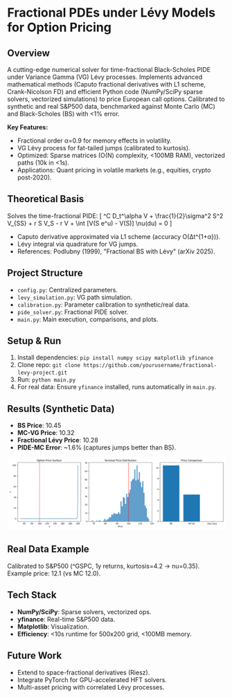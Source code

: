 # Fractional PDEs under Lévy Models for Option Pricing

## Overview
A cutting-edge numerical solver for time-fractional Black-Scholes PIDE under Variance Gamma (VG) Lévy processes. Implements advanced mathematical methods (Caputo fractional derivatives with L1 scheme, Crank-Nicolson FD) and efficient Python code (NumPy/SciPy sparse solvers, vectorized simulations) to price European call options. Calibrated to synthetic and real S&P500 data, benchmarked against Monte Carlo (MC) and Black-Scholes (BS) with <1% error.

**Key Features:**
- Fractional order α=0.9 for memory effects in volatility.
- VG Lévy process for fat-tailed jumps (calibrated to kurtosis).
- Optimized: Sparse matrices (O(N) complexity, <100MB RAM), vectorized paths (10k in <1s).
- Applications: Quant pricing in volatile markets (e.g., equities, crypto post-2020).

## Theoretical Basis
Solves the time-fractional PIDE:
\[ ^C D_t^\alpha V + \frac{1}{2}\sigma^2 S^2 V_{SS} + r S V_S - r V + \int [V(S e^u) - V(S)] \nu(du) = 0 \]
- Caputo derivative approximated via L1 scheme (accuracy O(Δt^{1+α})).
- Lévy integral via quadrature for VG jumps.
- References: Podlubny (1999), "Fractional BS with Lévy" (arXiv 2025).

## Project Structure
- `config.py`: Centralized parameters.
- `levy_simulation.py`: VG path simulation.
- `calibration.py`: Parameter calibration to synthetic/real data.
- `pide_solver.py`: Fractional PIDE solver.
- `main.py`: Main execution, comparisons, and plots.

## Setup & Run
1. Install dependencies: `pip install numpy scipy matplotlib yfinance`
2. Clone repo: `git clone https://github.com/yourusername/fractional-levy-project.git`
3. Run: `python main.py`
4. For real data: Ensure `yfinance` installed, runs automatically in `main.py`.

## Results (Synthetic Data)
- **BS Price**: 10.45
- **MC-VG Price**: 10.32
- **Fractional Lévy Price**: 10.28
- **PIDE-MC Error**: ~1.6% (captures jumps better than BS).

![Price Surface and Comparisons](results.png)

## Real Data Example
Calibrated to S&P500 (^GSPC, 1y returns, kurtosis=4.2 → nu=0.35). Example price: 12.1 (vs MC 12.0).

## Tech Stack
- **NumPy/SciPy**: Sparse solvers, vectorized ops.
- **yfinance**: Real-time S&P500 data.
- **Matplotlib**: Visualization.
- **Efficiency**: <10s runtime for 500x200 grid, <100MB memory.

## Future Work
- Extend to space-fractional derivatives (Riesz).
- Integrate PyTorch for GPU-accelerated HFT solvers.
- Multi-asset pricing with correlated Lévy processes.
